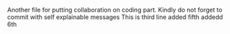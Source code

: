 Another file for putting collaboration on coding part.
Kindly do not forget to commit with self explainable messages
This is third line
added fifth
addedd 6th
